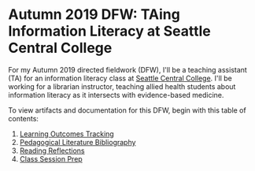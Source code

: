 # Autumn 2019 DFW: TAing Information Literacy at Seattle Central College
For my Autumn 2019 directed fieldwork (DFW), I'll be a teaching assistant (TA) for an information literacy class at [Seattle Central College](https://seattlecentral.edu). I'll be working for a librarian instructor, teaching allied health students about information literacy as it intersects with evidence-based medicine. 

To view artifacts and documentation for this DFW, begin with this table of contents:
1. [Learning Outcomes Tracking](https://github.com/kthrog/DFW-TA/blob/master/documentation/DFW-LOA.md)
2. [Pedagogical Literature Bibliography](https://github.com/kthrog/DFW-TA/blob/master/pedagogicalLiterature/bibliography.md)
3. [Reading Reflections](https://github.com/kthrog/DFW-TA/blob/master/pedagogicalLiterature/readingReflections.md)
4. [Class Session Prep](https://github.com/kthrog/DFW-TA/tree/master/classSession)
